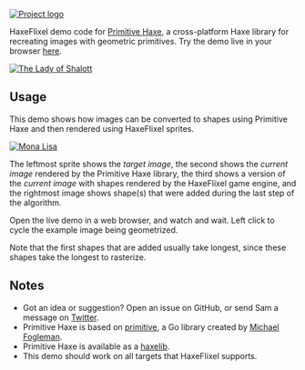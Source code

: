 [![Project logo](https://github.com/Tw1ddle/primitive-haxe-demo/blob/master/screenshots/logo.png?raw=true "Primitive Haxe recreating images as geometric primitives logo")](http://tw1ddle.github.io/primitive-haxe-demo/)

HaxeFlixel demo code for [Primitive Haxe](https://github.com/Tw1ddle/primitive-haxe/), a cross-platform Haxe library for recreating images with geometric primitives. Try the demo live in your browser [here](http://tw1ddle.github.io/primitive-haxe-demo/).

[![The Lady of Shalott](https://github.com/Tw1ddle/primitive-haxe-demo/blob/master/screenshots/the_lady_of_shalott_waterhouse.jpg?raw=true "The Lady of Shalott as circles")](https://github.com/Tw1ddle/primitive-haxe-demo/)

## Usage

This demo shows how images can be converted to shapes using Primitive Haxe and then rendered using HaxeFlixel sprites.

[![Mona Lisa](https://github.com/Tw1ddle/primitive-haxe-demo/blob/master/screenshots/mona_lisa_rectangles.jpg?raw=true "Mona Lisa as rectangles")](https://github.com/Tw1ddle/primitive-haxe-demo/)

The leftmost sprite shows the *target image*, the second shows the *current image* rendered by the Primitive Haxe library, the third shows a version of the *current image* with shapes rendered by the HaxeFlixel game engine, and the rightmost image shows shape(s) that were added during the last step of the algorithm.

Open the live demo in a web browser, and watch and wait. Left click to cycle the example image being geometrized.

Note that the first shapes that are added usually take longest, since these shapes take the longest to rasterize.

## Notes
* Got an idea or suggestion? Open an issue on GitHub, or send Sam a message on [Twitter](https://twitter.com/Sam_Twidale).
* Primitive Haxe is based on [primitive](https://github.com/fogleman/primitive), a Go library created by [Michael Fogleman](https://github.com/fogleman).
* Primitive Haxe is available as a [haxelib](https://lib.haxe.org/p/primitive-haxe).
* This demo should work on all targets that HaxeFlixel supports.
